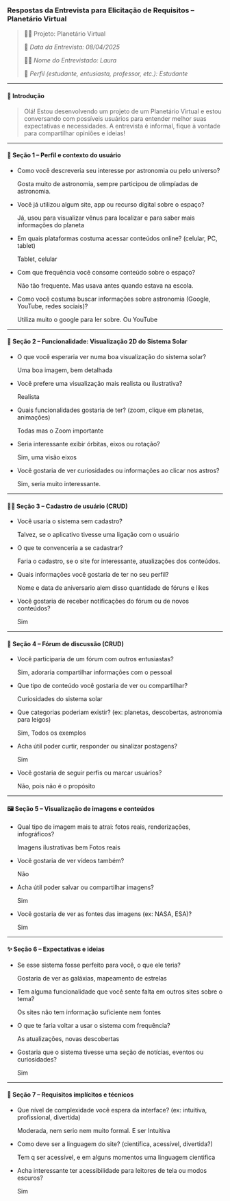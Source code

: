 

### Respostas da Entrevista para Elicitação de Requisitos – Planetário Virtual

> 👩‍🚀 Projeto: Planetário Virtual
> 
> 
> 📅 *Data da Entrevista: 08/04/2025*
> 
> 🧑‍💬 *Nome do Entrevistado: Laura*
> 
> 🪪 *Perfil (estudante, entusiasta, professor, etc.): Estudante* 
> 

---

#### 🧭 **Introdução**

> Olá! Estou desenvolvendo um projeto de um Planetário Virtual e estou conversando com possíveis usuários para entender melhor suas expectativas e necessidades. A entrevista é informal, fique à vontade para compartilhar opiniões e ideias!
> 

---

#### 🧾 **Seção 1 – Perfil e contexto do usuário**

- Como você descreveria seu interesse por astronomia ou pelo universo?

    Gosta muito de astronomia, sempre participou de olimpíadas de astronomia.

- Você já utilizou algum site, app ou recurso digital sobre o espaço?

    Já, usou para visualizar vênus para localizar e para saber mais informações do planeta 

- Em quais plataformas costuma acessar conteúdos online? (celular, PC, tablet)

    Tablet, celular 

- Com que frequência você consome conteúdo sobre o espaço?

    Não tão frequente. Mas usava antes quando estava na escola.

- Como você costuma buscar informações sobre astronomia (Google, YouTube, redes sociais)?

    Utiliza muito o google para ler sobre. Ou YouTube 

---

#### 🌠 **Seção 2 – Funcionalidade: Visualização 2D do Sistema Solar**

- O que você esperaria ver numa boa visualização do sistema solar?

    Uma boa imagem, bem detalhada 

- Você prefere uma visualização mais realista ou ilustrativa?

    Realista

- Quais funcionalidades gostaria de ter? (zoom, clique em planetas, animações)

    Todas mas o Zoom importante 

- Seria interessante exibir órbitas,  eixos ou rotação?

    Sim, uma visão eixos

- Você gostaria de ver curiosidades ou informações ao clicar nos astros?

    Sim, seria muito interessante. 

---

#### 🧑‍🚀 **Seção 3 – Cadastro de usuário (CRUD)**

- Você usaria o sistema sem cadastro?

    Talvez, se o aplicativo tivesse uma ligação com o usuário 

- O que te convenceria a se cadastrar?

    Faria o cadastro, se o site for  interessante, atualizações dos conteúdos. 

- Quais informações você gostaria de ter no seu perfil?

    Nome e data de aniversario alem disso quantidade de fóruns e likes

- Você gostaria de receber notificações do fórum ou de novos conteúdos?

    Sim 

---

#### 💬 **Seção 4 – Fórum de discussão (CRUD)**

- Você participaria de um fórum com outros entusiastas?

    Sim, adoraria compartilhar informações com o pessoal 

- Que tipo de conteúdo você gostaria de ver ou compartilhar?

    Curiosidades do sistema solar 

- Que categorias poderiam existir? (ex: planetas, descobertas, astronomia para leigos)

    Sim, Todos os exemplos 

- Acha útil poder curtir, responder ou sinalizar postagens?

    Sim

- Você gostaria de seguir perfis ou marcar usuários?

    Não, pois não é o  propósito

---

#### 🖼️ **Seção 5 – Visualização de imagens e conteúdos**

- Qual tipo de imagem mais te atrai: fotos reais, renderizações, infográficos?

    Imagens ilustrativas bem Fotos reais

- Você gostaria de ver vídeos também?

    Não

- Acha útil poder salvar ou compartilhar imagens?

    Sim

- Você gostaria de ver as fontes das imagens (ex: NASA, ESA)?

    Sim

---

#### ✨ **Seção 6 – Expectativas e ideias**

- Se esse sistema fosse perfeito para você, o que ele teria?

    Gostaria de ver as galáxias, mapeamento de estrelas 

- Tem alguma funcionalidade que você sente falta em outros sites sobre o tema?

    Os sites não tem informação suficiente nem fontes 

- O que te faria voltar a usar o sistema com frequência?

    As atualizações, novas descobertas 

- Gostaria que o sistema tivesse uma seção de notícias, eventos ou curiosidades?

    Sim

---

#### 🧠 **Seção 7 – Requisitos implícitos e técnicos**

- Que nível de complexidade você espera da interface? (ex: intuitiva, profissional, divertida)

    Moderada, nem serio nem muito formal.  E ser Intuitiva

- Como deve ser a linguagem do site? (científica, acessível, divertida?)

    Tem q ser acessível, e em alguns momentos uma linguagem cientifica 

- Acha interessante ter acessibilidade para leitores de tela ou modos escuros?

    Sim